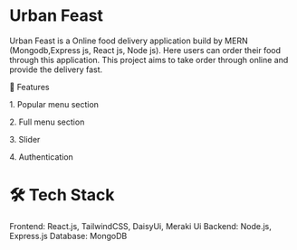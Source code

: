 <h1>Urban Feast</h1>
Urban Feast is a Online food delivery application build by MERN (Mongodb,Express js, React js, Node js). Here users can order their food through this application. This project aims to take order through online and provide the delivery fast.

🚀 Features
<p> 1. Popular menu section </p>
<p> 2. Full menu section </p>
<p> 3. Slider</p>
<p> 4. Authentication </p>


<h1>🛠️ Tech Stack</h1>
Frontend: React.js, TailwindCSS, DaisyUi, Meraki Ui
Backend:  Node.js, Express.js
Database:  MongoDB
